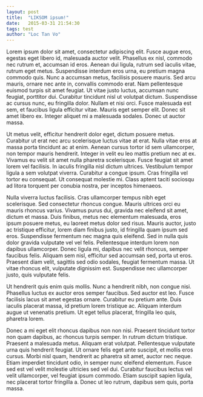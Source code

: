 ```yaml
---
layout: post
title:  "LIKSOM ipsum!"
date:   2015-03-31 21:54:30
tags: test
author: "Loc Tan Vo"
---
```

Lorem ipsum dolor sit amet, consectetur adipiscing elit. Fusce augue eros, egestas eget libero id, malesuada auctor velit. Phasellus ex nisl, commodo nec rutrum et, accumsan id eros. Aenean dui ligula, rutrum sed iaculis vitae, rutrum eget metus. Suspendisse interdum eros urna, eu pretium magna commodo quis. Nunc a accumsan metus, facilisis posuere mauris. Sed arcu mauris, ornare nec ante in, convallis commodo erat. Nam pellentesque euismod turpis sit amet feugiat. Ut vitae justo luctus, accumsan nunc feugiat, porttitor dui. Curabitur tincidunt nisl ut volutpat dictum. Suspendisse ac cursus nunc, eu fringilla dolor. Nullam et nisi orci. Fusce malesuada est sem, et faucibus ligula efficitur vitae. Mauris eget semper elit. Donec sit amet libero ex. Integer aliquet mi a malesuada sodales. Donec ut auctor massa.

Ut metus velit, efficitur hendrerit dolor eget, dictum posuere metus. Curabitur ut erat nec arcu scelerisque luctus vitae at erat. Nulla vitae eros at massa porta tincidunt ac at enim. Aenean cursus tortor id sem ullamcorper, non tempor mauris hendrerit. Integer in velit eu leo mattis pretium nec at ex. Vivamus eu velit sit amet nulla pharetra scelerisque. Fusce feugiat sit amet lorem vel facilisis. In iaculis fringilla nisl dictum ultrices. Vestibulum tempor ligula a sem volutpat viverra. Curabitur a congue ipsum. Cras fringilla vel tortor eu consequat. Ut consequat molestie mi. Class aptent taciti sociosqu ad litora torquent per conubia nostra, per inceptos himenaeos.

Nulla viverra luctus facilisis. Cras ullamcorper tempus nibh eget scelerisque. Sed consectetur rhoncus congue. Mauris ultrices orci eu mauris rhoncus varius. Vivamus purus dui, gravida nec eleifend sit amet, dictum et massa. Duis finibus, metus nec elementum malesuada, eros ipsum posuere metus, eu laoreet metus dolor sed risus. Mauris auctor, justo ac tristique efficitur, lorem diam finibus justo, id fringilla quam ipsum sed eros. Suspendisse fermentum nec magna quis eleifend. Sed in nulla quis dolor gravida vulputate vel vel felis. Pellentesque interdum lorem non dapibus ullamcorper. Donec ligula mi, dapibus nec velit rhoncus, semper faucibus felis. Aliquam sem nisl, efficitur sed accumsan sed, porta ut eros. Praesent diam velit, sagittis sed odio sodales, feugiat fermentum massa. Ut vitae rhoncus elit, vulputate dignissim est. Suspendisse nec ullamcorper justo, quis vulputate felis.

Ut hendrerit quis enim quis mollis. Nunc a hendrerit nibh, non congue nisi. Phasellus luctus ex auctor eros semper faucibus. Sed auctor est leo. Fusce facilisis lacus sit amet egestas ornare. Curabitur eu pretium ante. Duis iaculis placerat massa, id pretium lorem tristique ac. Aliquam interdum augue ut venenatis pretium. Ut eget tellus placerat, fringilla leo quis, pharetra lorem.

Donec a mi eget elit rhoncus dapibus non non nisi. Praesent tincidunt tortor non quam dapibus, ac rhoncus turpis semper. In rutrum dictum tristique. Praesent a malesuada metus. Aliquam erat volutpat. Pellentesque vulputate urna quis hendrerit feugiat. Ut ornare felis eget ante suscipit, et mollis eros cursus. Morbi nisl quam, hendrerit ac pharetra sit amet, auctor nec neque. Etiam imperdiet tincidunt odio, in semper nunc eleifend elementum. Fusce sed est vel velit molestie ultricies sed vel dui. Curabitur faucibus lectus vel velit ullamcorper, vel feugiat ipsum commodo. Etiam suscipit sapien ligula, nec placerat tortor fringilla a. Donec ut leo rutrum, dapibus sem quis, porta massa.
